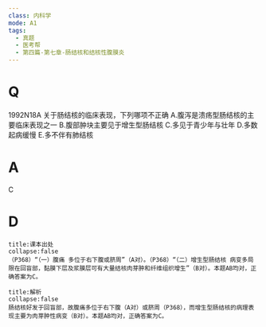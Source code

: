 ```yaml
---
class: 内科学
mode: A1
tags:
  - 真题
  - 医考帮
  - 第四篇-第七章-肠结核和结核性腹膜炎
---
```


# Q
1992N18A 关于肠结核的临床表现，下列哪项不正确
A.腹泻是溃疡型肠结核的主要临床表现之一
B.腹部肿块主要见于增生型肠结核
C.多见于青少年与壮年
D.多数起病缓慢
E.多不伴有肺结核

# A
C
# D
```ad-note
title:课本出处
collapse:false
（P368）“（一）腹痛 多位于右下腹或脐周”（A对）。（P368）“（二）增生型肠结核 病变多局限在回盲部，黏膜下层及浆膜层可有大量结核肉芽肿和纤维组织增生”（B对）。本题AB均对，正确答案为C。
```

```ad-summary
title:解析
collapse:false
肠结核好发于回盲部，故腹痛多位于右下腹（A对）或脐周（P368），而增生型肠结核的病理表现主要为肉芽肿性病变（B对）。本题AB均对，正确答案为C。
```

